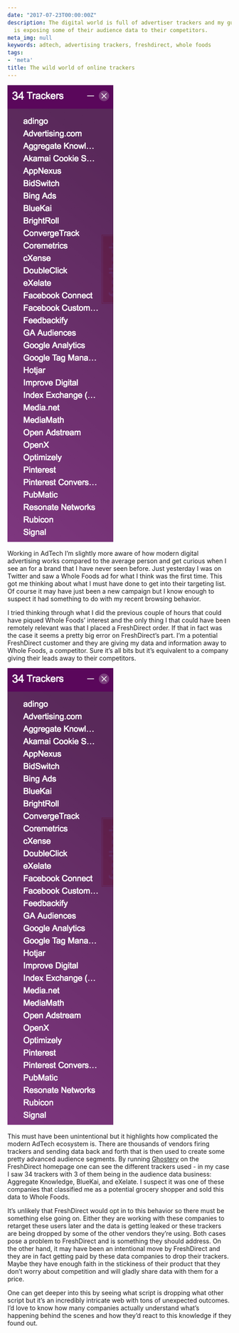 ```yaml
---
date: "2017-07-23T00:00:00Z"
description: The digital world is full of advertiser trackers and my gut is that FreshDirect
  is exposing some of their audience data to their competitors.
meta_img: null
keywords: adtech, advertising trackers, freshdirect, whole foods
tags:
- 'meta'
title: The wild world of online trackers
---
```



<div class="right10">
  <img src="/image/freshdirect-ghostery.png" alt="Ghostery on FreshDirect's home page" data-width="154" data-height="660" data-layout="responsive" />
</div>

Working in AdTech I’m slightly more aware of how modern digital advertising works compared to the average person and get curious when I see an for a brand that I have never seen before. Just yesterday I was on Twitter and saw a Whole Foods ad for what I think was the first time. This got me thinking about what I must have done to get into their targeting list. Of course it may have just been a new campaign but I know enough to suspect it had something to do with my recent browsing behavior.

I tried thinking through what I did the previous couple of hours that could have piqued Whole Foods’ interest and the only thing I that could have been remotely relevant was that I placed a FreshDirect order. If that in fact was the case it seems a pretty big error on FreshDirect’s part. I’m a potential FreshDirect customer and they are giving my data and information away to Whole Foods, a competitor. Sure it’s all bits but it’s equivalent to a company giving their leads away to their competitors.

<div class="right10">
  <img src="/image/freshdirect-ghostery.png" alt="Ghostery on FreshDirect's home page" data-width="154" data-height="660" data-layout="responsive" />
</div>

This must have been unintentional but it highlights how complicated the modern AdTech ecosystem is. There are thousands of vendors firing trackers and sending data back and forth that is then used to create some pretty advanced audience segments. By running [Ghostery](https://www.ghostery.com/) on the FreshDirect homepage one can see the different trackers used - in my case I saw 34 trackers with 3 of them being in the audience data business: Aggregate Knowledge, BlueKai, and eXelate. I suspect it was one of these companies that classified me as a potential grocery shopper and sold this data to Whole Foods.

It’s unlikely that FreshDirect would opt in to this behavior so there must be something else going on. Either they are working with these companies to retarget these users later and the data is getting leaked or these trackers are being dropped by some of the other vendors they’re using. Both cases pose a problem to FreshDirect and is something they should address. On the other hand, it may have been an intentional move by FreshDirect and they are in fact getting paid by these data companies to drop their trackers. Maybe they have enough faith in the stickiness of their product that they don’t worry about competition and will gladly share data with them for a price.

One can get deeper into this by seeing what script is dropping what other script but it’s an incredibly intricate web with tons of unexpected outcomes. I’d love to know how many companies actually understand what’s happening behind the scenes and how they’d react to this knowledge if they found out.
